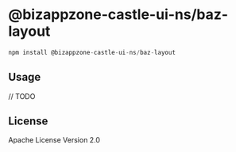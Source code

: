 # @bizappzone-castle-ui-ns/baz-layout

```javascript
npm install @bizappzone-castle-ui-ns/baz-layout
```

## Usage

// TODO

## License

Apache License Version 2.0
